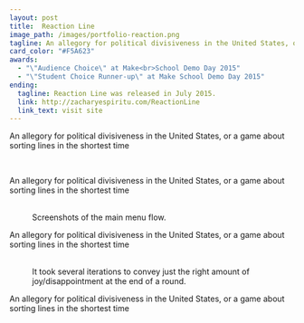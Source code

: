 ```yaml
---
layout: post
title:  Reaction Line
image_path: /images/portfolio-reaction.png
tagline: An allegory for political divisiveness in the United States, or a game about sorting lines in the shortest time
card_color: "#F5A623"
awards:
  - "\"Audience Choice\" at Make<br>School Demo Day 2015"
  - "\"Student Choice Runner-up\" at Make School Demo Day 2015"
ending:
  tagline: Reaction Line was released in July 2015.
  link: http://zacharyespiritu.com/ReactionLine
  link_text: visit site
---
```


An allegory for political divisiveness in the United States, or a game about sorting lines in the shortest time

<figure class="two-screenshot-grid grid-padding lazyload" data-expand="-20">
    <img class="lazyload" data-src="/images/projects/reaction-line/timed-mode.png">
    <img class="lazyload" data-src="/images/projects/reaction-line/infinite-mode.png">
</figure>

An allegory for political divisiveness in the United States, or a game about sorting lines in the shortest time

<figure class="four-screenshot-grid lazyload" data-expand="-20">
    <img class="lazyload" data-src="/images/projects/reaction-line/main-menu.png">
    <img class="lazyload" data-src="/images/projects/reaction-line/options-menu.png">
    <img class="lazyload" data-src="/images/projects/reaction-line/stats-menu.png">
    <img class="lazyload" data-src="/images/projects/reaction-line/social-menu.png">
    <figcaption>Screenshots of the main menu flow.</figcaption>
</figure>

An allegory for political divisiveness in the United States, or a game about sorting lines in the shortest time

<figure class="six-screenshot-grid lazyload" data-expand="-20">
    <img class="lazyload" data-src="/images/projects/reaction-line/old-endgame-1.png">
    <img class="lazyload" data-src="/images/projects/reaction-line/old-endgame-2.png">
    <img class="lazyload" data-src="/images/projects/reaction-line/old-endgame-3.png">
    <img class="lazyload" data-src="/images/projects/reaction-line/old-endgame-4.png">
    <img class="lazyload" data-src="/images/projects/reaction-line/win-screen.png">
    <img class="lazyload" data-src="/images/projects/reaction-line/lose-screen.png">
    <figcaption>It took several iterations to convey just the right amount of joy/disappointment at the end of a round.</figcaption>
</figure>

An allegory for political divisiveness in the United States, or a game about sorting lines in the shortest time

<figure class="lazyload" data-expand="-20">
    <img class="responsive-image lazyload" data-src="/images/projects/reaction-line/make-school-presentation.jpg">
</figure>
